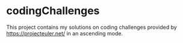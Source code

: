 # codingChallenges

This project contains my solutions on coding challenges provided by https://projecteuler.net/ in an ascending mode.
